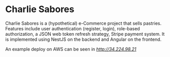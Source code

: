 # Charlie Sabores

Charlie Sabores is a (hypothetical) e-Commerce project that sells pastries. Features include user authentication (register, login), role-based authorization, a JSON web token refresh strategy, Stripe payment system. It is implemented using NestJS on the backend and Angular on the frontend.

An example deploy on AWS can be seen in _http://34.224.98.21_